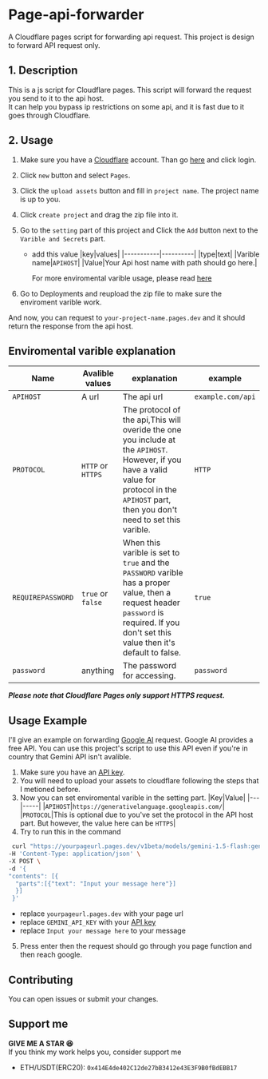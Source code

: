 # Page-api-forwarder
A Cloudflare pages script for forwarding api request.
This project is design to forward API request only.

## 1. Description 
This is a js script for Cloudflare pages. This script will forward the request you send to it to the api host.  
It can help you bypass ip restrictions on some api, and it is fast due to it goes through Cloudflare.  

## 2. Usage
1. Make sure you have a [Cloudflare](https://cloudflare.com) account. Than go [here](https://pages.cloudflare.com) and click login.  
2. Click `new` button and select `Pages`.   
3. Click the `upload assets` button and fill in `project name`. The project name is up to you.  
4. Click `create project` and drag the zip file into it.  
5. Go to the `setting` part of this project and Click the `Add` button next to the `Varible and Secrets` part.
   - add this value
     |key|values|
     |-----------|----------|
     |type|text|
     |Varible name|`APIHOST`|
     |Value|Your Api host name with path should go here.|  

     For more enviromental varible usage, please read [here](#enviromental-varible-explanation)
  
7. Go to Deployments and reupload the zip file to make sure the enviroment varible work.

And now, you can request to `your-project-name.pages.dev` and it should return the response from the api host.

## Enviromental varible explanation
|Name|Avalible values|explanation|example|
|----|----------------|------------|-------|
|`APIHOST`|A url|The api url|`example.com/api`|
|`PROTOCOL`|`HTTP` or `HTTPS`|The protocol of the api,This will overide the one you include at the `APIHOST`. However, if you have a valid value for protocol in the `APIHOST` part, then you don't need to set this varible.|`HTTP`|
|`REQUIREPASSWORD`|`true` or `false`|When this varible is set to `true` and the `PASSWORD` varible has a proper value, then a request header `password` is required. If you don't set this value then it's default to false.|`true`|
|`password`|anything|The password for accessing.|`password`|

***Please note that Cloudflare Pages only support HTTPS request.***

## Usage Example 
I'll give an example on forwarding [Google AI](https://aistudio.google.com) request. Google AI provides a free API. You can use this project's script to use this API even if you're in country that Gemini API isn't avalible. 
1. Make sure you have an [API key](https://aistudio.google.com/apikey).
2. You will need to upload your assets to cloudflare following the steps that I metioned before.
3. Now you can set enviromental varible in the setting part.
   |Key|Value|
   |---|-----|
   |`APIHOST`|`https://generativelanguage.googleapis.com/`|
   |`PROTOCOL`|This is optional due to you've set the protocol in the API host part. But however, the value here can be `HTTPS`|
5. Try to run this in the command
  ```bash
   curl "https://yourpageurl.pages.dev/v1beta/models/gemini-1.5-flash:generateContent?key=GEMINI_API_KEY" \
-H 'Content-Type: application/json' \
-X POST \
-d '{
  "contents": [{
    "parts":[{"text": "Input your message here"}]
    }]
   }'
```
  - replace `yourpageurl.pages.dev` with your page url
  - replace `GEMINI_API_KEY` with your [API key](https://aistudio.google.com/apikey)
  - replace `Input your message here` to your message
5. Press enter then the request should go through you page function and then reach google. 

## Contributing
You can open issues or submit your changes.

## Support me
__GIVE ME A STAR 😆__  
If you think my work helps you, consider support me
- ETH/USDT(ERC20): `0x414E4de402C12de27bB3412e43E3F9B0fBdEBB17`
